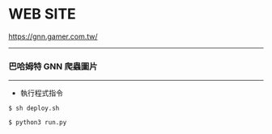 # WEB SITE

https://gnn.gamer.com.tw/

----------

### 巴哈姆特 GNN 爬蟲圖片

---------

* 執行程式指令

```
$ sh deploy.sh
```

```
$ python3 run.py
```